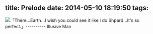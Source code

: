 title: Prelode
date: 2014-05-10 18:19:50
tags:
---

![「There…Earth…I wish you could see it like I do Shpard…It's so perfect.」---------- Illusive Man](http://robertlyc.qiniudn.com/illusive-man_00264120.jpg "Illusive man")

